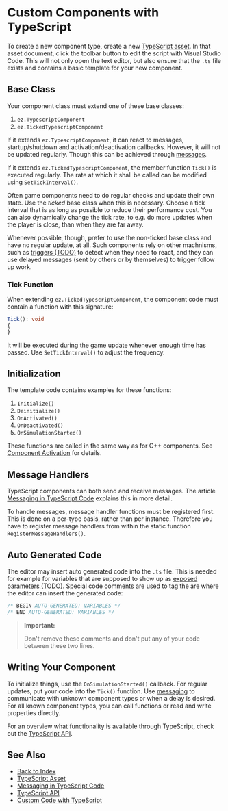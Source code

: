 # Custom Components with TypeScript

To create a new component type, create a new [TypeScript asset](ts-asset.md). In that asset document, click the toolbar button to edit the script with Visual Studio Code. This will not only open the text editor, but also ensure that the `.ts` file exists and contains a basic template for your new component.

## Base Class

Your component class must extend one of these base classes:

1. `ez.TypescriptComponent`
1. `ez.TickedTypescriptComponent`

If it extends `ez.TypescriptComponent`, it can react to messages, startup/shutdown and activation/deactivation callbacks. However, it will not be updated regularly. Though this can be achieved through [messages](ts-messaging.md).

If it extends `ez.TickedTypescriptComponent`, the member function `Tick()` is executed regularly. The rate at which it shall be called can be modified using `SetTickInterval()`.

Often game components need to do regular checks and update their own state. Use the *ticked* base class when this is necessary. Choose a tick interval that is as long as possible to reduce their performance cost. You can also dynamically change the tick rate, to e.g. do more updates when the player is close, than when they are far away.

Whenever possible, though, prefer to use the non-ticked base class and have no regular update, at all. Such components rely on other machnisms, such as [triggers (TODO)](../../physics/actors/trigger-component.md) to detect when they need to react, and they can use delayed messages (sent by others or by themselves) to trigger follow up work.

### Tick Function

When extending `ez.TickedTypescriptComponent`, the component code must contain a function with this signature:

```typescript
Tick(): void
{
}
```

It will be executed during the game update whenever enough time has passed. Use `SetTickInterval()` to adjust the frequency.

## Initialization

The template code contains examples for these functions:

1. `Initialize()`
1. `Deinitialize()`
1. `OnActivated()`
1. `OnDeactivated()`
1. `OnSimulationStarted()`

These functions are called in the same way as for C++ components. See [Component Activation](../../runtime/world/components.md#component-activation) for details.

## Message Handlers

TypeScript components can both send and receive messages. The article [Messaging in TypeScript Code](ts-messaging.md) explains this in more detail.

To handle messages, message handler functions must be registered first. This is done on a per-type basis, rather than per instance. Therefore you have to register message handlers from within the static function `RegisterMessageHandlers()`.

## Auto Generated Code

The editor may insert auto generated code into the `.ts` file. This is needed for example for variables that are supposed to show up as [exposed parameters (TODO)](../../scenes/exposed-parameters.md). Special code comments are used to tag the are where the editor can insert the generated code:

```typescript
/* BEGIN AUTO-GENERATED: VARIABLES */
/* END AUTO-GENERATED: VARIABLES */
```

> **Important:**
>
> Don't remove these comments and don't put any of your code between these two lines.

## Writing Your Component

To initialize things, use the `OnSimulationStarted()` callback. For regular updates, put your code into the `Tick()` function. Use [messaging](ts-messaging.md) to communicate with unknown component types or when a delay is desired. For all known component types, you can call functions or read and write properties directly.

For an overview what functionality is available through TypeScript, check out the [TypeScript API](ts-api.md).

## See Also

* [Back to Index](../../index.md)
* [TypeScript Asset](ts-asset.md)
* [Messaging in TypeScript Code](ts-messaging.md)
* [TypeScript API](ts-api.md)
* [Custom Code with TypeScript](typescript-overview.md)

